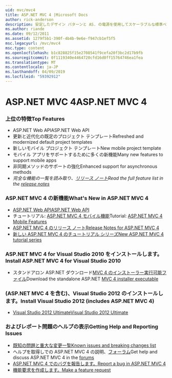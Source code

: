 ```yaml
---
uid: mvc/mvc4
title: ASP.NET MVC 4 |Microsoft Docs
author: rick-anderson
description: 安定したデザイン パターンと AS. の電源を使用してスケーラブルな標準ベースの web アプリケーションを構築するためのフレームワークを ASP.NET MVC 4 の ASP.NET MVC 4 には.
ms.author: riande
ms.date: 09/12/2011
ms.assetid: 1279f5b1-390f-4b4b-9e6e-f947cb1ef5f5
msc.legacyurl: /mvc/mvc4
msc.type: content
ms.openlocfilehash: b1c828825f15e2708541f9cefa20f3bc2d17b9fb
ms.sourcegitcommit: 0f1119340e4464720cfd16d0ff15764746ea1fea
ms.translationtype: MT
ms.contentlocale: ja-JP
ms.lasthandoff: 04/09/2019
ms.locfileid: "59392912"
---
```

# <a name="aspnet-mvc-4"></a><span data-ttu-id="9d683-103">ASP.NET MVC 4</span><span class="sxs-lookup"><span data-stu-id="9d683-103">ASP.NET MVC 4</span></span>

### <a name="top-features"></a><span data-ttu-id="9d683-104">上位の特徴</span><span class="sxs-lookup"><span data-stu-id="9d683-104">Top Features</span></span>

- <span data-ttu-id="9d683-105">ASP.NET Web API</span><span class="sxs-lookup"><span data-stu-id="9d683-105">ASP.NET Web API</span></span>
- <span data-ttu-id="9d683-106">更新と近代化の既定のプロジェクト テンプレート</span><span class="sxs-lookup"><span data-stu-id="9d683-106">Refreshed and modernized default project templates</span></span>
- <span data-ttu-id="9d683-107">新しいモバイル プロジェクト テンプレート</span><span class="sxs-lookup"><span data-stu-id="9d683-107">New mobile project template</span></span>
- <span data-ttu-id="9d683-108">モバイル アプリをサポートするために多くの新機能</span><span class="sxs-lookup"><span data-stu-id="9d683-108">Many new features to support mobile apps</span></span>
- <span data-ttu-id="9d683-109">非同期メソッドのサポートの強化</span><span class="sxs-lookup"><span data-stu-id="9d683-109">Enhanced support for asynchronous methods</span></span>
- *<span data-ttu-id="9d683-110">完全な機能の一覧を読み取り、[リリース ノート](../whitepapers/mvc4-release-notes.md)</span><span class="sxs-lookup"><span data-stu-id="9d683-110">Read the full feature list in the [release notes](../whitepapers/mvc4-release-notes.md)</span></span>*


### <a name="whats-new-in-aspnet-mvc-4"></a><span data-ttu-id="9d683-111">ASP.NET MVC 4 の新機能</span><span class="sxs-lookup"><span data-stu-id="9d683-111">What's New in ASP.NET MVC 4</span></span>

- [<span data-ttu-id="9d683-112">ASP.NET Web API</span><span class="sxs-lookup"><span data-stu-id="9d683-112">ASP.NET Web API</span></span>](../web-api/index.md)
- <span data-ttu-id="9d683-113">チュートリアル: [ASP.NET MVC 4 モバイル機能](overview/older-versions/aspnet-mvc-4-mobile-features.md)</span><span class="sxs-lookup"><span data-stu-id="9d683-113">Tutorial: [ASP.NET MVC 4 Mobile Features](overview/older-versions/aspnet-mvc-4-mobile-features.md)</span></span>
- [<span data-ttu-id="9d683-114">ASP.NET MVC 4 のリリース ノート</span><span class="sxs-lookup"><span data-stu-id="9d683-114">Release Notes for ASP.NET MVC 4</span></span>](../whitepapers/mvc4-release-notes.md)
- [<span data-ttu-id="9d683-115">新しい ASP.NET MVC 4 のチュートリアル シリーズ</span><span class="sxs-lookup"><span data-stu-id="9d683-115">New ASP.NET MVC 4 tutorial series</span></span>](overview/older-versions/getting-started-with-aspnet-mvc4/intro-to-aspnet-mvc-4.md)


### <a name="install-aspnet-mvc-4-for-visual-studio-2010"></a><span data-ttu-id="9d683-116">ASP.NET MVC 4 for Visual Studio 2010 をインストールします。</span><span class="sxs-lookup"><span data-stu-id="9d683-116">Install ASP.NET MVC 4 for Visual Studio 2010</span></span>

- <span data-ttu-id="9d683-117">スタンドアロン ASP.NET ダウンロード[MVC 4 のインストーラー実行可能ファイル](https://www.microsoft.com/download/details.aspx?id=30683)</span><span class="sxs-lookup"><span data-stu-id="9d683-117">Download the standalone ASP.NET [MVC 4 installer executable](https://www.microsoft.com/download/details.aspx?id=30683)</span></span>


### <a name="install-visual-studio-2012-includes-aspnet-mvc-4"></a><span data-ttu-id="9d683-118">(ASP.NET MVC 4 を含む)、Visual Studio 2012 のインストールします。</span><span class="sxs-lookup"><span data-stu-id="9d683-118">Install Visual Studio 2012 (includes ASP.NET MVC 4)</span></span>

- [<span data-ttu-id="9d683-119">Visual Studio 2012 Ultimate</span><span class="sxs-lookup"><span data-stu-id="9d683-119">Visual Studio 2012 Ultimate</span></span>](https://go.microsoft.com/fwlink/?linkid=247148)


### <a name="getting-help-and-reporting-issues"></a><span data-ttu-id="9d683-120">およびレポート問題のヘルプの表示</span><span class="sxs-lookup"><span data-stu-id="9d683-120">Getting Help and Reporting Issues</span></span>

- [<span data-ttu-id="9d683-121">既知の問題と重大な変更一覧</span><span class="sxs-lookup"><span data-stu-id="9d683-121">Known issues and breaking changes list</span></span>](../whitepapers/mvc4-release-notes.md#_Toc303253815)
- <span data-ttu-id="9d683-122">ヘルプを取得しでの ASP.NET MVC 4 の説明、[フォーラム](https://forums.asp.net/1146.aspx)</span><span class="sxs-lookup"><span data-stu-id="9d683-122">Get help and discuss ASP.NET MVC 4 in the [forums](https://forums.asp.net/1146.aspx)</span></span>
- [<span data-ttu-id="9d683-123">ASP.NET MVC 4 でのバグを報告します。</span><span class="sxs-lookup"><span data-stu-id="9d683-123">Report a bug in ASP.NET MVC 4</span></span>](https://github.com/aspnet/AspNetWebStack/issues)
- [<span data-ttu-id="9d683-124">機能要求を作成します。</span><span class="sxs-lookup"><span data-stu-id="9d683-124">Make a feature request</span></span>](http://aspnet.uservoice.com/forums/41201-asp-net-mvc)
